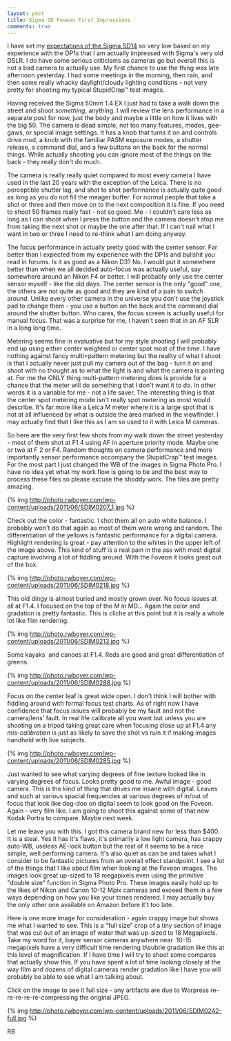 ```yaml
---
layout: post
title: Sigma SD Foveon First Impressions
comments: true
---
```

I have set my <a href="http://www.amazon.com/gp/product/B000J2AB94/ref=as_li_ss_tl?ie=UTF8&amp;tag=rbde-20&amp;linkCode=as2&amp;camp=217145&amp;creative=399373&amp;creativeASIN=B000J2AB94">expectations of the Sigma SD14</a> so very low based on my experience with the DP1s that I am actually impressed with Sigma's very old DSLR. I do have some serious criticisms as cameras go but overall this is not a bad camera to actually use. My first chance to use the thing was late afternoon yesterday. I had some meetings in the morning, then rain, and then some really whacky daylight/cloudy lighting conditions - not very pretty for shooting my typical StupidCrap™ test images.

Having received the Sigma 50mm 1.4 EX I just had to take a walk down the street and shoot <em>something</em>, anything. I will review the lens performance in a separate post for now, just the body and maybe a little on how it lives with the big 50. The camera is dead simple, not too many features, modes, gee-gaws, or special image settings. It has a knob that turns it on and controls drive mod, a knob with the familiar PASM exposure modes, a shutter release, a command dial, and a few buttons on the back for the normal things. While actually shooting you can ignore most of the things on the back - they really don't do much.

The camera is really really quiet compared to most every camera I have used in the last 20 years with the exception of the Leica. There is no perceptible shutter lag, and shot to shot performance is actually quite good as long as you do not fill the meager buffer. For normal people that take a shot or three and then move on to the next composition it is fine. If you need to shoot 50 frames really fast - not so good. Me - I couldn't care less as long as I can shoot when I press the button and the camera doesn't stop me from taking the next shot or maybe the one after that. If I can't nail what I want in two or three I need to re-think what I am doing anyway.

The focus performance in actually pretty good with the center sensor. Far better than I expected from my experience with the DP1s and bullshit you read in forums. Is it as good as a Nikon D3? No. I would put it somewhere better than when we all decided auto-focus was actually useful, say somewhere around an Nikon F4 or better. I will probably only use the center sensor myself - like the old days. The center sensor is the only "good" one, the others are not quite as good and they are kind of a pain to switch around. Unlike every other camera in the universe you don't use the joystick pad to change them - you use a button on the back and the command dial around the shutter button. Who cares, the focus screen is actually useful for manual focus. That was a surprise for me, I haven't seen that in an AF SLR in a long long time.

Metering seems fine in evaluative but for my style shooting I will probably end up using either center weighted or center spot most of the time. I have nothing against fancy multi=pattern metering but the reality of what I shoot is that I actually never just pull my camera out of the bag - turn it on and shoot with no thought as to what the light is and what the camera is pointing at. For me the ONLY thing multi-pattern metering does is provide for a chance that the meter will do something that I don't want it to do. In other words it is a variable for me - not a life saver. The interesting thing is that the center spot metering mode isn't really spot metering as most would describe. It's far more like a Leica M meter where it is a large spot that is not at all influenced by what is outside the area marked in the viewfinder. I may actually find that I like this as I am so used to it with Leica M cameras.

So here are the very first few shots from my walk down the street yesterday - most of them shot at F1.4 using AF in aperture priority mode. Maybe one or two at F 2 or F4. Random thoughts on camera performance and more importantly sensor performance accompany the StupidCrap™ test images. For the most part I just changed the WB of the images in Sigma Photo Pro. I have no idea yet what my work flow is going to be and the best way to process these files so please excuse the shoddy work. The files are pretty amazing.

{% img http://photo.rwboyer.com/wp-content/uploads/2011/06/SDIM0207_1.jpg %}

Check out the color - fantastic. I shot them all on auto white balance. I probably won't do that again as most of them were wrong and random. The differentiation of the yellows is fantastic performance for a digital camera. Highlight rendering is great - pay attention to the whites in the upper left of the image above. This kind of stuff is a real pain in the ass with most digital capture involving a lot of fiddling around. With the Foveon it looks great out of the box.

{% img http://photo.rwboyer.com/wp-content/uploads/2011/06/SDIM0218.jpg %}

This old dingy is almost buried and mostly grown over. No focus issues at all at F1.4. I focused on the top of the M in MD... Again the color and gradation is pretty fantastic. This is cliche at this point but it is really a whole lot like film rendering.

{% img http://photo.rwboyer.com/wp-content/uploads/2011/06/SDIM0213.jpg %}

Some kayaks  and canoes at F1.4. Reds are good and great differentiation of greens.

{% img http://photo.rwboyer.com/wp-content/uploads/2011/06/SDIM0288.jpg %}

Focus on the center leaf is great wide open. I don't think I will bother with fiddling around with formal focus test charts. As of right now I have confidence that focus issues will probably be my fault and not the camera/lens' fault. In real life calibrate all you want but unless you are shooting on a tripod taking great care when focusing close up at F1.4 any <em>mis-calibration</em> is just as likely to save the shot vs ruin it if making images handheld with live subjects.

{% img http://photo.rwboyer.com/wp-content/uploads/2011/06/SDIM0285.jpg %}

Just wanted to see what varying degrees of fine texture looked like in varying degrees of focus. Looks pretty good to me. Awful image - good camera. This is the kind of thing that drives me insane with digital. Leaves and such at various spacial frequencies at various degrees of in/out of focus that look like dog-doo on digital seem to look good on the Foveon. Again - very film like. I am going to shoot this against some of that new Kodak Portra to compare. Maybe next week.

Let me leave you with this. I got this camera brand new for less than $400. It is a steal. Yes it has it's flaws, it's primarily a low light camera, has crappy auto-WB, useless AE-lock button but the rest of it seems to be a nice simple, well performing camera. It's also quiet as can be and takes what I consider to be fantastic pictures from an overall effect standpoint. I see a lot of the things that I like about film when looking at the Foveon images. The images look great up-sized to 18 megapixels even using the primitive "double size" function in Sigma Photo Pro. These images easily hold up to the likes of Nikon and Canon 10-12 Mpix cameras and exceed them in a few ways depending on how you like your tones rendered. I may actually buy the only other one available on Amazon before it't too late.

Here is one more image for consideration - again crappy image but shows me what I wanted to see. This is a "full size" crop of a tiny section of image that was cut out of an image of water that was up-sized to 18 Megapixels. Take my word for it, bayer sensor cameras anywhere near  10-15 megapixels have a very difficult time rendering b\subtle gradation like this at this level of magnification. If I have time I will try to shoot some compares that actually show this. If you have spent a lot of time looking closely at the way film and dozens of digital cameras render gradation like I have you will probably be able to see what I am talking about.

Click on the image to see it full size - any artifacts are due to Worpress re-re-re-re-re-compressing the original JPEG.

{% img http://photo.rwboyer.com/wp-content/uploads/2011/06/SDIM0242-full.jpg %}

RB